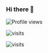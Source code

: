 ### Hi there 👋

<!--
**VictorPoprozhuk/VictorPoprozhuk** is a ✨ _special_ ✨ repository because its `README.md` (this file) appears on your GitHub profile.

Here are some ideas to get you started:

- 🔭 I’m currently working on ...
- 🌱 I’m currently learning ...
- 👯 I’m looking to collaborate on ...
- 🤔 I’m looking for help with ...
- 💬 Ask me about ...
- 📫 How to reach me: ...
- 😄 Pronouns: ...
- ⚡ Fun fact: ...
-->
![Profile views](https://gpvc.arturio.dev/VictorPoprozhuk)

![visits](https://visit-counter.vercel.app/counter.png?page=&s=40&c=00ff00&bg=00000000&no=2&ff=digi)

![visits](https://visit-counter.vercel.app/counter.png?page=&s=40&c=00ff00&bg=00000000&no=2&ff=digi)
